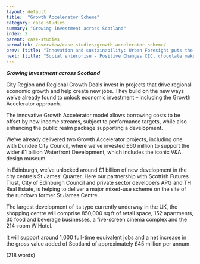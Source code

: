 ```yaml
---
layout: default
title:  "Growth Accelerator Scheme"
category: case-studies
summary: "Growing investment across Scotland"
index: 2
parent: case-studies
permalink: /overview/case-studies/growth-accelerator-scheme/
prev: {title: "Innovation and sustainability: Urban Foresight puts the wheels in motion on e-bike project", url: "/overview/case-studies/innovation-sustainability/" }
next: {title: "Social enterprise - Positive Changes CIC, chocolate maker employing women ex-offenders", url: "/overview/case-studies/social-enterprise/" }
---
```


***Growing investment across Scotland***

City Region and Regional Growth Deals invest in projects that drive regional economic growth and help create new jobs. They build on the new ways we’ve already found to unlock economic investment – including the Growth Accelerator approach.  

The innovative Growth Accelerator model allows borrowing costs to be offset by new income streams, subject to performance targets, while also enhancing the public realm package supporting a development.  

We’ve already delivered two Growth Accelerator projects, including one with Dundee City Council, where we’ve invested £60 million to support the wider £1 billion Waterfront Development, which includes the iconic V&A design museum.  

In Edinburgh, we’ve unlocked around £1 billion of new development in the city centre’s St James’ Quarter. Here our partnership with Scottish Futures Trust, City of Edinburgh Council and private sector developers APG and TH Real Estate, is helping to deliver a major mixed-use scheme on the site of the rundown former St James Centre.  

The largest development of its type currently underway in the UK, the shopping centre will comprise 850,000 sq ft of retail space, 152 apartments, 30 food and beverage businesses, a five-screen cinema complex and the 214-room W Hotel.  

It will support around 1,000 full-time equivalent jobs and a net increase in the gross value added of Scotland of approximately £45 million per annum.  

(218 words)
